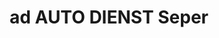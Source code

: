 ---
title: "ad AUTO DIENST Seper"
url: /wiener-neudorf/ad-auto-dienst-seper/
shop: Autowerkstatt
---